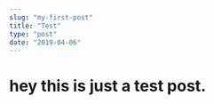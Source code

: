 ```yaml
---
slug: "my-first-post"
title: "Test"
type: "post"
date: "2019-04-06"
---
```

# hey this is just a test post.